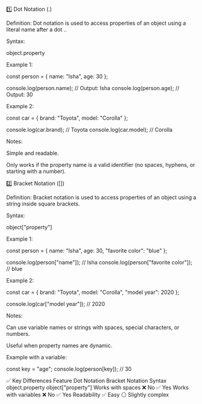 <!--todo Dot notations and Bracet notations -->

1️⃣ Dot Notation (.)

Definition:
Dot notation is used to access properties of an object using a literal name after a dot ..

Syntax:

object.property


Example 1:

const person = {
    name: "Isha",
    age: 30
};

console.log(person.name); // Output: Isha
console.log(person.age);  // Output: 30


Example 2:

const car = {
    brand: "Toyota",
    model: "Corolla"
};

console.log(car.brand); // Toyota
console.log(car.model); // Corolla


Notes:

Simple and readable.

Only works if the property name is a valid identifier (no spaces, hyphens, or starting with a number).

2️⃣ Bracket Notation ([])

Definition:
Bracket notation is used to access properties of an object using a string inside square brackets.

Syntax:

object["property"]


Example 1:

const person = {
    name: "Isha",
    age: 30,
    "favorite color": "blue"
};

console.log(person["name"]);            // Isha
console.log(person["favorite color"]);  // blue


Example 2:

const car = {
    brand: "Toyota",
    model: "Corolla",
    "model year": 2020
};

console.log(car["model year"]); // 2020


Notes:

Can use variable names or strings with spaces, special characters, or numbers.

Useful when property names are dynamic.

Example with a variable:

const key = "age";
console.log(person[key]); // 30

✅ Key Differences
Feature	Dot Notation	Bracket Notation
Syntax	object.property	object["property"]
Works with spaces	❌ No	✅ Yes
Works with variables	❌ No	✅ Yes
Readability	✅ Easy	⚪ Slightly complex